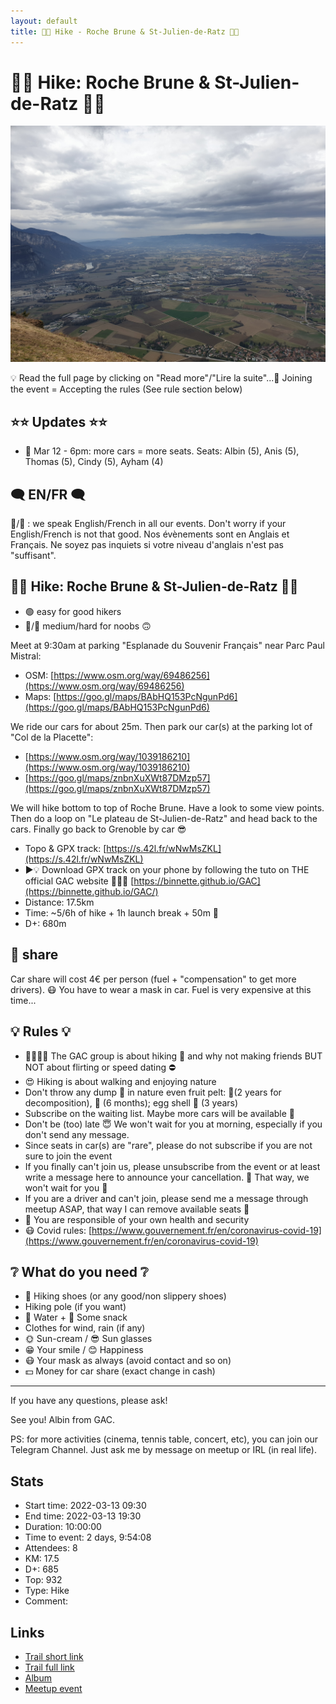 ```yaml
---
layout: default
title: 🥾🔵 Hike - Roche Brune & St-Julien-de-Ratz 🐀🧀
---
```


# 🥾🔵 Hike: Roche Brune & St-Julien-de-Ratz 🐀🧀

![2022-03-13](../img/orig/2022-03-13.jpg)

💡 Read the full page by clicking on "Read more"/"Lire la suite"...💜
Joining the event = Accepting the rules (See rule section below)

##  ⭐⭐ Updates ⭐⭐ 

* 📅 Mar 12 - 6pm: more cars = more seats. Seats: Albin (5), Anis (5), Thomas (5), Cindy (5), Ayham (4)

##  🗨️ EN/FR 🗨️ 
🦅/🐓 : we speak English/French in all our events. Don't worry if your English/French is not that good. Nos évènements sont en Anglais et Français. Ne soyez pas inquiets si votre niveau d'anglais n'est pas "suffisant".

##  🥾🔵 Hike: Roche Brune & St-Julien-de-Ratz 🐀🧀 

* 🟢 easy for good hikers
* 🔵/🔴 medium/hard for noobs 🙃

Meet at 9:30am at parking "Esplanade du Souvenir Français" near Parc Paul Mistral:

* OSM: [https://www.osm.org/way/69486256](https://www.osm.org/way/69486256)
* Maps: [https://goo.gl/maps/BAbHQ153PcNgunPd6](https://goo.gl/maps/BAbHQ153PcNgunPd6)

We ride our cars for about 25m. Then park our car(s) at the parking lot of "Col de la Placette":

* [https://www.osm.org/way/1039186210](https://www.osm.org/way/1039186210)
* [https://goo.gl/maps/znbnXuXWt87DMzp57](https://goo.gl/maps/znbnXuXWt87DMzp57)

We will hike bottom to top of Roche Brune. Have a look to some view points. Then do a loop on "Le plateau de St-Julien-de-Ratz" and head back to the cars. Finally go back to Grenoble by car 😎

* Topo & GPX track: [https://s.42l.fr/wNwMsZKL](https://s.42l.fr/wNwMsZKL)
* ▶💡 Download GPX track on your phone by following the tuto on THE official GAC website 🤩😅🤣 [https://binnette.github.io/GAC](https://binnette.github.io/GAC/)
* Distance: 17.5km
* Time: \~5/6h of hike + 1h launch break + 50m 🚗
* D+: 680m

##  🚗 share 
Car share will cost 4€ per person (fuel + "compensation" to get more drivers). 😷 You have to wear a mask in car. Fuel is very expensive at this time...

##  💡 Rules 💡 

* 🚶‍♀️🚶‍♂️ The GAC group is about hiking 🥾 and why not making friends BUT NOT about flirting or speed dating ⛔
* 😍 Hiking is about walking and enjoying nature
* Don't throw any dump 🚮 in nature even fruit pelt: 🍌(2 years for decomposition), 🍊 (6 months); egg shell 🥚 (3 years)
* Subscribe on the waiting list. Maybe more cars will be available 🚗
* Don't be (too) late 😇 We won't wait for you at morning, especially if you don't send any message.
* Since seats in car(s) are "rare", please do not subscribe if you are not sure to join the event
* If you finally can't join us, please unsubscribe from the event or at least write a message here to announce your cancellation. 💜 That way, we won't wait for you 💜
* If you are a driver and can't join, please send me a message through meetup ASAP, that way I can remove available seats 🚗
* 💟 You are responsible of your own health and security
* 😷 Covid rules: [https://www.gouvernement.fr/en/coronavirus-covid-19](https://www.gouvernement.fr/en/coronavirus-covid-19)

##  ❔ What do you need ❔ 

* 🥾 Hiking shoes (or any good/non slippery shoes)
* Hiking pole (if you want)
* 🧃 Water + 🍫 Some snack
* Clothes for wind, rain (if any)
* 🌞 Sun-cream / 😎 Sun glasses
* 😁 Your smile / 😊 Happiness
* 😷 Your mask as always (avoid contact and so on)
* 💵 Money for car share (exact change in cash)

***

If you have any questions, please ask!

See you! Albin from GAC.

PS: for more activities (cinema, tennis table, concert, etc), you can join our Telegram Channel. Just ask me by message on meetup or IRL (in real life).

## Stats

- Start time: 2022-03-13 09:30
- End time: 2022-03-13 19:30
- Duration: 10:00:00
- Time to event: 2 days, 9:54:08
- Attendees: 8
- KM: 17.5
- D+: 685
- Top: 932
- Type: Hike
- Comment: 

## Links

- [Trail short link](https://s.42l.fr/wNwMsZKL)
- [Trail full link]()
- [Album](https://binnette.github.io/GacImg2022/2022-03-13-🥾🔵-Hike-Roche-Brune-and-St-Julien-de-Ratz-🐀🧀.html)
- [Meetup event](https://www.meetup.com/grenoble-adventure-club-english-french/events/284536959/)
